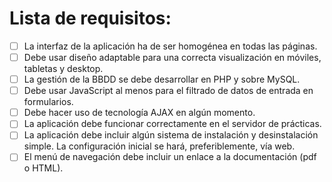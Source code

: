# Lista de requisitos:

- [ ] La interfaz de la aplicación ha de ser homogénea en todas las páginas.
- [ ] Debe usar diseño adaptable para una correcta visualización en móviles, tabletas y desktop.
- [ ] La gestión de la BBDD se debe desarrollar en PHP y sobre MySQL.
- [ ] Debe usar JavaScript al menos para el filtrado de datos de entrada en formularios.
- [ ] Debe hacer uso de tecnología AJAX en algún momento.
- [ ] La aplicación debe funcionar correctamente en el servidor de prácticas.
- [ ] La aplicación debe incluir algún sistema de instalación y desinstalación simple. La configuración inicial se hará, preferiblemente, vía web.
- [ ] El menú de navegación debe incluir un enlace a la documentación (pdf o HTML).
